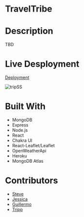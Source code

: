 # TravelTribe

# Description
TBD

# Live Desployment
[Deployment](https://traveltribe.herokuapp.com/)

![tripSS](https://user-images.githubusercontent.com/79805880/148480516-c169a734-6af9-46b6-8582-93c9bf73ee90.png)


# Built With
- MongoDB
- Express
- Node.js
- React
- Chakra UI
- React-Leaflet/Leaflet
- OpenWeatherApi
- Heroku
- MongoDB Atlas

# Contributors
- [Steve](https://github.com/SteveB29/)
- [Jessica](https://github.com/JessicaLDaley/)
- [Guillermo](https://github.com/e1m3m0/)
- [Tripp](https://github.com/trippjoe/)

